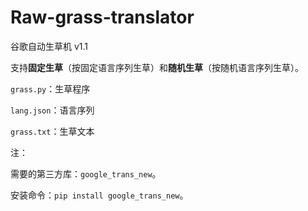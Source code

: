 # Raw-grass-translator

谷歌自动生草机 v1.1

支持**固定生草**（按固定语言序列生草）和**随机生草**（按随机语言序列生草）。

```grass.py```：生草程序

```lang.json```：语言序列

```grass.txt```：生草文本

注：

需要的第三方库：```google_trans_new```。

安装命令：```pip install google_trans_new```。
